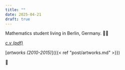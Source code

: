 ```yaml
---
title: ""
date: 2025-04-21
draft: true
---
```


Mathematics student living in Berlin, Germany. 🦜🍃

[_c.v (pdf)_](/pdfs/CV.pdf)

[_artworks (2010-2015)_]({{< ref "post/artworks.md" >}})

📿